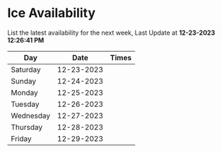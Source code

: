 # Ice Availability

List the latest availability for the next week, Last Update at **12-23-2023 12:26:41 PM**

| Day         | Date        | Times       |
| ----------- | ----------- | ----------- |
|Saturday|12-23-2023||
|Sunday|12-24-2023||
|Monday|12-25-2023||
|Tuesday|12-26-2023||
|Wednesday|12-27-2023||
|Thursday|12-28-2023||
|Friday|12-29-2023||

